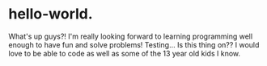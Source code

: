 # hello-world.
What's up guys?! I'm really looking forward to learning programming well enough to have fun and solve problems!
 Testing... Is this thing on??
 I would love to be able to code as well as some of the 13 year old kids I know.
